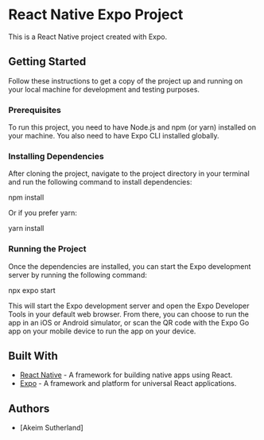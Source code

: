 # React Native Expo Project

This is a React Native project created with Expo.

## Getting Started

Follow these instructions to get a copy of the project up and running on your local machine for development and testing purposes.

### Prerequisites

To run this project, you need to have Node.js and npm (or yarn) installed on your machine. You also need to have Expo CLI installed globally.

### Installing Dependencies

After cloning the project, navigate to the project directory in your terminal and run the following command to install dependencies:

npm install

Or if you prefer yarn:

yarn install

### Running the Project

Once the dependencies are installed, you can start the Expo development server by running the following command:

npx expo start

This will start the Expo development server and open the Expo Developer Tools in your default web browser. From there, you can choose to run the app in an iOS or Android simulator, or scan the QR code with the Expo Go app on your mobile device to run the app on your device.

## Built With

- [React Native](https://reactnative.dev/) - A framework for building native apps using React.
- [Expo](https://expo.dev/) - A framework and platform for universal React applications.

## Authors

- [Akeim Sutherland]

